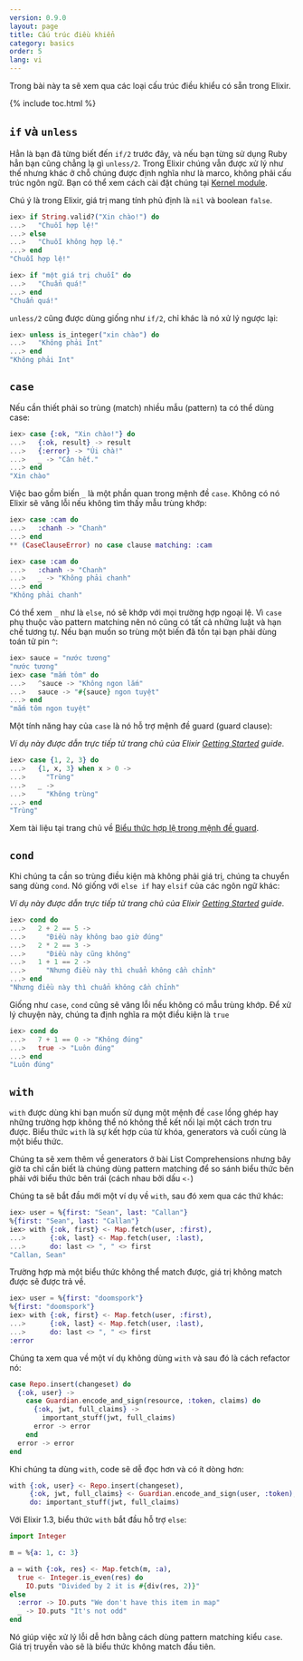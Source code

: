 ```yaml
---
version: 0.9.0
layout: page
title: Cấu trúc điều khiển
category: basics
order: 5
lang: vi
---
```


Trong bài này ta sẽ xem qua các loại cấu trúc điều khiểu có sẵn trong Elixir.

{% include toc.html %}

## `if` và `unless`

Hẳn là bạn đã từng biết đến `if/2` trước đây, và nếu bạn từng sử dụng Ruby hẳn bạn cũng chẳng lạ gì `unless/2`. Trong Elixir chúng vẫn được xử lý như thế nhưng khác ở chỗ chúng được định nghĩa như là marco, không phải cấu trúc ngôn ngữ. Bạn có thể xem cách cài đặt chúng tại [Kernel module](https://hexdocs.pm/elixir/#!Kernel.html).

Chú ý là trong Elixir, giá trị mang tính phủ định là `nil` và boolean `false`.

```elixir
iex> if String.valid?("Xin chào!") do
...>   "Chuỗi hợp lệ!"
...> else
...>   "Chuỗi không hợp lệ."
...> end
"Chuỗi hợp lệ!"

iex> if "một giá trị chuỗi" do
...>   "Chuẩn quá!"
...> end
"Chuẩn quá!"
```

`unless/2` cũng được dùng giống như `if/2`, chỉ khác là nó xử lý ngược lại:

```elixir
iex> unless is_integer("xin chào") do
...>   "Không phải Int"
...> end
"Không phải Int"
```

## `case`

Nếu cần thiết phải so trùng (match) nhiều mẫu (pattern) ta có thể dùng case:

```elixir
iex> case {:ok, "Xin chào!"} do
...>   {:ok, result} -> result
...>   {:error} -> "Úi chà!"
...>   _ -> "Cân hết."
...> end
"Xin chào"
```

Việc bao gồm biến `_` là một phần quan trong mệnh đề `case`. Không có nó Elixir sẽ văng lỗi nếu không tìm thấy mẫu trùng khớp:

```elixir
iex> case :cam do
...>   :chanh -> "Chanh"
...> end
** (CaseClauseError) no case clause matching: :cam

iex> case :cam do
...>   :chanh -> "Chanh"
...>   _ -> "Không phải chanh"
...> end
"Không phải chanh"
```

Có thể xem `_` như là `else`, nó sẽ khớp với mọi trường hợp ngoại lệ.
Vì `case` phụ thuộc vào pattern matching nên nó cũng có tất cả những luật và hạn chế tương tự. Nếu bạn muốn so trùng một biến đã tồn tại bạn phải dùng toán tử pin `^`:

```elixir
iex> sauce = "nước tương"
"nước tương"
iex> case "mắm tôm" do
...>   ^sauce -> "Không ngon lắm"
...>   sauce -> "#{sauce} ngon tuyệt"
...> end
"mắm tôm ngon tuyệt"
```

Một tính năng hay của `case` là nó hỗ trợ mệnh đề guard (guard clause):

_Ví dụ này được dẫn trực tiếp từ trang chủ của Elixir [Getting Started](http://elixir-lang.org/getting-started/case-cond-and-if.html#case) guide._

```elixir
iex> case {1, 2, 3} do
...>   {1, x, 3} when x > 0 ->
...>     "Trùng"
...>   _ ->
...>     "Không trùng"
...> end
"Trùng"
```

Xem tài liệu tại trang chủ về [Biểu thức hợp lệ trong mệnh đề guard](http://elixir-lang.org/getting-started/case-cond-and-if.html#expressions-in-guard-clauses).


## `cond`

Khi chúng ta cần so trùng điều kiện mà không phải giá trị, chúng ta chuyển sang dùng `cond`. Nó giống với `else if` hay `elsif` của các ngôn ngữ khác:

_Ví dụ này được dẫn trực tiếp từ trang chủ của Elixir [Getting Started](http://elixir-lang.org/getting-started/case-cond-and-if.html#cond) guide._

```elixir
iex> cond do
...>   2 + 2 == 5 ->
...>     "Điều này không bao giờ đúng"
...>   2 * 2 == 3 ->
...>     "Điều này cũng không"
...>   1 + 1 == 2 ->
...>     "Nhưng điều này thì chuẩn không cần chỉnh"
...> end
"Nhưng điều này thì chuẩn không cần chỉnh"
```

Giống như `case`, `cond` cũng sẽ văng lỗi nếu không có mẫu trùng khớp. Để xử lý chuyện này, chúng ta định nghĩa ra một điều kiện là `true`

```elixir
iex> cond do
...>   7 + 1 == 0 -> "Không đúng"
...>   true -> "Luôn đúng"
...> end
"Luôn đúng"
```

## `with`

`with` được dùng khi bạn muốn sử dụng một mệnh đề `case` lồng ghép hay những trường hợp không thể nó không thể kết nối lại một cách trơn tru được. Biểu thức `with` là sự kết hợp của từ khóa, generators và cuối cùng là một biểu thức.

Chúng ta sẽ xem thêm về generators ở bài List Comprehensions nhưng bây giờ ta chỉ cần biết là chúng dùng pattern matching để so sánh biểu thức bên phải với biểu thức bên trái (cách nhau bởi dấu `<-`)

Chúng ta sẽ bắt đầu mới một ví dụ về `with`, sau đó xem qua các thứ khác:

```elixir
iex> user = %{first: "Sean", last: "Callan"}
%{first: "Sean", last: "Callan"}
iex> with {:ok, first} <- Map.fetch(user, :first),
...>      {:ok, last} <- Map.fetch(user, :last),
...>      do: last <> ", " <> first
"Callan, Sean"
```

Trường hợp mà một biểu thức không thể match được, giá trị không match được sẽ được trả về.

```elixir
iex> user = %{first: "doomspork"}
%{first: "doomspork"}
iex> with {:ok, first} <- Map.fetch(user, :first),
...>      {:ok, last} <- Map.fetch(user, :last),
...>      do: last <> ", " <> first
:error
```

Chúng ta xem qua về một ví dụ không dùng `with` và sau đó là cách refactor nó:

```elixir
case Repo.insert(changeset) do
  {:ok, user} ->
    case Guardian.encode_and_sign(resource, :token, claims) do
      {:ok, jwt, full_claims} ->
        important_stuff(jwt, full_claims)
      error -> error
    end
  error -> error
end
```

Khi chúng ta dùng `with`, code sẽ dễ đọc hơn và có ít dòng hơn:

```elixir
with {:ok, user} <- Repo.insert(changeset),
     {:ok, jwt, full_claims} <- Guardian.encode_and_sign(user, :token),
     do: important_stuff(jwt, full_claims)
```

Với Elixir 1.3, biểu thức `with` bắt đầu hỗ trợ `else`:

```elixir
import Integer

m = %{a: 1, c: 3}

a = with {:ok, res} <- Map.fetch(m, :a),
  true <- Integer.is_even(res) do
    IO.puts "Divided by 2 it is #{div(res, 2)}"
else
  :error -> IO.puts "We don't have this item in map"
  _ -> IO.puts "It's not odd"
end
```

Nó giúp việc xử lý lỗi dễ hơn bằng cách dùng pattern matching kiểu `case`. Giá trị truyền vào sẽ là biểu thức không match đầu tiên.
